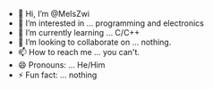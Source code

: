 - 👋 Hi, I’m @MeIsZwi
- 👀 I’m interested in ... programming and electronics
- 🌱 I’m currently learning ... C/C++
- 💞️ I’m looking to collaborate on ... nothing.
- 📫 How to reach me ... you can't.
- 😄 Pronouns: ... He/Him
- ⚡ Fun fact: ... nothing

<!---
MeIsZwi/MeIsZwi is a ✨ special ✨ repository because its `README.md` (this file) appears on your GitHub profile.
You can click the Preview link to take a look at your changes.
--->
